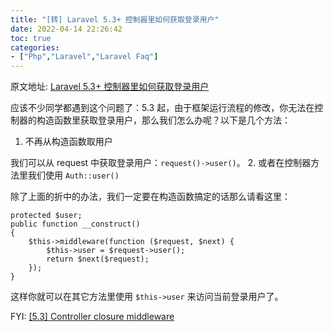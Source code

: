```yaml
---
title: "[转] Laravel 5.3+ 控制器里如何获取登录用户"
date: 2022-04-14 22:26:42
toc: true
categories:
- ["Php","Laravel","Laravel Faq"]
---
```


原文地址: [Laravel 5.3+ 控制器里如何获取登录用户](https://laravel-china.org/topics/3355/how-to-get-login-user-in-laravel-53-controller)

应该不少同学都遇到这个问题了：5.3 起，由于框架运行流程的修改，你无法在控制器的构造函数里获取登录用户，那么我们怎么办呢？以下是几个方法：

1. 不再从构造函数取用户

我们可以从 request 中获取登录用户：`request()->user()`。
2. 或者在控制器方法里我们使用  `Auth::user()`

除了上面的折中的办法，我们一定要在构造函数搞定的话那么请看这里：



```
protected $user;
public function __construct()
{
    $this->middleware(function ($request, $next) {
        $this->user = $request->user();
        return $next($request);
    });
}
```
这样你就可以在其它方法里使用  `$this->user`  来访问当前登录用户了。

FYI:  [[5.3] Controller closure middleware](https://github.com/laravel/framework/pull/15080)

